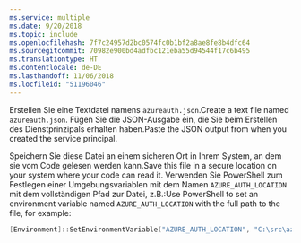 ```yaml
---
ms.service: multiple
ms.date: 9/20/2018
ms.topic: include
ms.openlocfilehash: 7f7c24957d2bc0574fc0b1bf2a8ae8fe8b4dfc64
ms.sourcegitcommit: 70982e900bd4adfbc121eba55d94544f17c6b495
ms.translationtype: HT
ms.contentlocale: de-DE
ms.lasthandoff: 11/06/2018
ms.locfileid: "51196046"
---
```

<span data-ttu-id="c0b68-101">Erstellen Sie eine Textdatei namens `azureauth.json`.</span><span class="sxs-lookup"><span data-stu-id="c0b68-101">Create a text file named `azureauth.json`.</span></span> <span data-ttu-id="c0b68-102">Fügen Sie die JSON-Ausgabe ein, die Sie beim Erstellen des Dienstprinzipals erhalten haben.</span><span class="sxs-lookup"><span data-stu-id="c0b68-102">Paste the JSON output from when you created the service principal.</span></span>

<span data-ttu-id="c0b68-103">Speichern Sie diese Datei an einem sicheren Ort in Ihrem System, an dem sie vom Code gelesen werden kann.</span><span class="sxs-lookup"><span data-stu-id="c0b68-103">Save this file in a secure location on your system where your code can read it.</span></span> <span data-ttu-id="c0b68-104">Verwenden Sie PowerShell zum Festlegen einer Umgebungsvariablen mit dem Namen `AZURE_AUTH_LOCATION` mit dem vollständigen Pfad zur Datei, z.B.:</span><span class="sxs-lookup"><span data-stu-id="c0b68-104">Use PowerShell to set an environment variable named `AZURE_AUTH_LOCATION` with the full path to the file, for example:</span></span>

```powershell
[Environment]::SetEnvironmentVariable("AZURE_AUTH_LOCATION", "C:\src\azureauth.json", "User")
```
